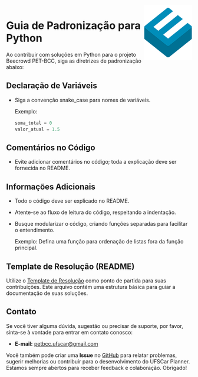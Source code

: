 <img src="icon.png" align="right" />

# Guia de Padronização para Python

Ao contribuir com soluções em Python para o projeto Beecrowd PET-BCC, siga as diretrizes de padronização abaixo:

## Declaração de Variáveis

- Siga a convenção snake_case para nomes de variáveis.

  Exemplo:
  ```python
  soma_total = 0
  valor_atual = 1.5
  ```

## Comentários no Código

- Evite adicionar comentários no código; toda a explicação deve ser fornecida no README.

## Informações Adicionais

- Todo o código deve ser explicado no README.

- Atente-se ao fluxo de leitura do código, respeitando a indentação.

- Busque modularizar o código, criando funções separadas para facilitar o entendimento.

  Exemplo: Defina uma função para ordenação de listas fora da função principal.

## Template de Resolução (README)
Utilize o [Template de Resolução](/docs/TEMPLATE.md) como ponto de partida para suas contribuições. Este arquivo contém uma estrutura básica para guiar a documentação de suas soluções.

## Contato

Se você tiver alguma dúvida, sugestão ou precisar de suporte, por favor, sinta-se à vontade para entrar em contato conosco:

- **E-mail:** petbcc.ufscar@gmail.com

Você também pode criar uma **Issue** no [GitHub](https://github.com/petbccufscar/ufscar-planner/issues) para relatar problemas, sugerir melhorias ou contribuir para o desenvolvimento do UFSCar Planner. Estamos sempre abertos para receber feedback e colaboração. Obrigado!